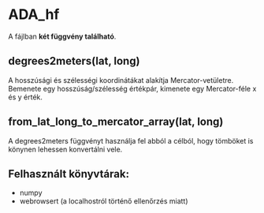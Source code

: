 # ADA_hf

A fájlban **két függvény található**.

## degrees2meters(lat, long)
A hosszúsági és szélességi koordinátákat alakítja Mercator-vetületre. Bemenete egy hosszúság/szélesség értékpár, kimenete egy Mercator-féle x és y érték.

## from_lat_long_to_mercator_array(lat, long)
A degrees2meters függvényt használja fel abból a célból, hogy tömböket is könynen lehessen konvertálni vele.

## Felhasznált könyvtárak:
 * numpy
 * webrowsert (a localhostról történő ellenőrzés miatt)
